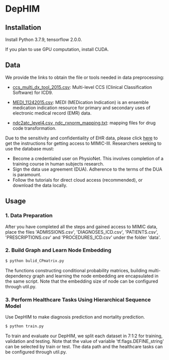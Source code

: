 # DepHIM

## Installation

Install Python 3.7.9, tensorflow 2.0.0.

If you plan to use GPU computation, install CUDA.

## Data

We provide the links to obtain the file or tools needed in data preprocessing:

- [ccs_multi_dx_tool_2015.csv](https://www.hcup-us.ahrq.gov/toolssoftware/ccs/Multi_Level_CCS_2015.zip): Multi-level CCS (Clinical Classification Software) for ICD9.

- [MEDI_11242015.csv](https://www.vumc.org/cpm/sites/vumc.org.cpm/files/public_files/MEDI_11242015.csv): MEDI (MEDication Indication) is an ensemble medication indication resource for primary and secondary uses of electronic medical record (EMR) data.

- [ndc2atc_level4.csv, ndc_rxnorm_mapping.txt](https://github.com/sjy1203/GAMENet/tree/master/data): mapping files for drug code transformation.

Due to the sensitivity and confidentiality of EHR data, please click [here](https://mimic.mit.edu/docs/gettingstarted/) to get the instructions for getting access to MIMIC-III. Researchers seeking to use the database must:

- Become a credentialed user on PhysioNet. This involves completion of a training course in human subjects research.
- Sign the data use agreement (DUA). Adherence to the terms of the DUA is paramount.
- Follow the tutorials for direct cloud access (recommended), or download the data locally.

## Usage

### 1. Data Preparation
After you have completed all the steps and gained access to MIMIC data, place the files 'ADMISSIONS.csv', 'DIAGNOSES_ICD.csv', 'PATIENTS.csv', 'PRESCRIPTIONS.csv' and 'PROCEDURES_ICD.csv' under the folder 'data'. 

### 2. Build Graph and Learn Node Embedding

```bash
$ python bulid_CPmatrix.py
```
The functions constructing conditional probability matrices, building multi-dependency graph and learning the node embedding are encapsulated in the same script. Note that the embedding size of node can be configured through util.py.

### 3. Perform Healthcare Tasks Using Hierarchical Sequence Model

Use DepHIM to make diagnosis prediction and mortality prediction.

```bash
$ python train.py
```
To train and evaluate our DepHIM, we split each dataset in 7:1:2 for training, validation and testing. Note that the value of variable 'tf.flags.DEFINE_string' can be selected by train or test. The data path and the healthcare tasks can be configured through util.py.
